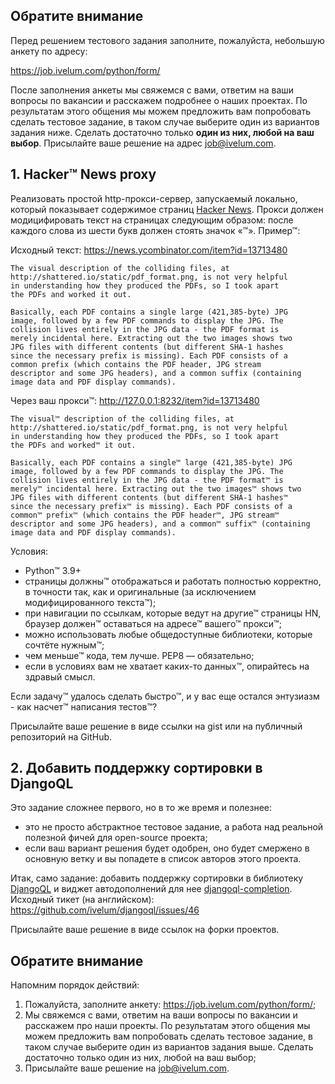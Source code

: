 ## Обратите внимание

Перед решением тестового задания заполните, пожалуйста, небольшую анкету
по адресу: 

https://job.ivelum.com/python/form/

После заполнения анкеты мы свяжемся с вами, ответим на ваши вопросы по вакансии 
и расскажем подробнее о наших проектах. По результатам этого общения мы можем
предложить вам попробовать сделать тестовое задание, в таком случае выберите 
один из вариантов задания ниже. Сделать достаточно только **один из них, любой 
на ваш выбор**. 
Присылайте ваше решение на адрес [job@ivelum.com](mailto:job@ivelum.com).


## 1. Hacker™ News proxy

Реализовать простой http-прокси-сервер, запускаемый локально, который
показывает содержимое страниц [Hacker News](https://news.ycombinator.com).
Прокси должен модицифировать текст на страницах следующим образом: после
каждого слова из шести букв должен стоять значок «™». Пример™:

Исходный текст: https://news.ycombinator.com/item?id=13713480

```
The visual description of the colliding files, at
http://shattered.io/static/pdf_format.png, is not very helpful
in understanding how they produced the PDFs, so I took apart
the PDFs and worked it out.

Basically, each PDF contains a single large (421,385-byte) JPG
image, followed by a few PDF commands to display the JPG. The
collision lives entirely in the JPG data - the PDF format is
merely incidental here. Extracting out the two images shows two
JPG files with different contents (but different SHA-1 hashes
since the necessary prefix is missing). Each PDF consists of a
common prefix (which contains the PDF header, JPG stream
descriptor and some JPG headers), and a common suffix (containing
image data and PDF display commands).
```

Через ваш прокси™: http://127.0.0.1:8232/item?id=13713480

```
The visual™ description of the colliding files, at
http://shattered.io/static/pdf_format.png, is not very helpful
in understanding how they produced the PDFs, so I took apart
the PDFs and worked™ it out.

Basically, each PDF contains a single™ large (421,385-byte) JPG
image, followed by a few PDF commands to display the JPG. The
collision lives entirely in the JPG data - the PDF format™ is
merely™ incidental here. Extracting out the two images™ shows two
JPG files with different contents (but different SHA-1 hashes™
since the necessary prefix™ is missing). Each PDF consists of a
common™ prefix™ (which contains the PDF header™, JPG stream™
descriptor and some JPG headers), and a common™ suffix™ (containing
image data and PDF display commands).
```

Условия:
* Python™ 3.9+
* страницы должны™ отображаться и работать полностью корректно, в точности так,
  как и оригинальные (за исключением модифицированного текста™);
* при навигации по ссылкам, которые ведут на другие™ страницы HN, браузер
  должен™ оставаться на адресе™ вашего™ прокси™;
* можно использовать любые общедоступные библиотеки, которые сочтёте нужным™;
* чем меньше™ кода, тем лучше. PEP8 — обязательно;
* если в условиях вам не хватает каких-то данных™, опирайтесь на здравый смысл.

Если задачу™ удалось сделать быстро™, и у вас еще остался энтузиазм - как 
насчет™ написания тестов™?

Присылайте ваше решение в виде ссылки на gist или на публичный репозиторий на 
GitHub.


## 2. Добавить поддержку сортировки в DjangoQL

Это задание сложнее первого, но в то же время и полезнее:

* это не просто абстрактное тестовое задание, а работа над реальной полезной 
  фичей для open-source проекта;
* если ваш вариант решения будет одобрен, оно будет смержено в основную ветку
  и вы попадете в список авторов этого проекта.

Итак, само задание: добавить поддержку сортировки в библиотеку
[DjangoQL](https://github.com/ivelum/djangoql) и виджет автодополнений для нее 
[djangoql-completion](https://github.com/ivelum/djangoql-completion). Исходный 
тикет (на английском): https://github.com/ivelum/djangoql/issues/46

Присылайте ваше решение в виде ссылок на форки проектов.

## Обратите внимание

Напомним порядок действий:

1. Пожалуйста, заполните анкету: https://job.ivelum.com/python/form/;
2. Мы свяжемся с вами, ответим на ваши вопросы по вакансии и расскажем про наши
   проекты. По результатам этого общения мы можем предложить вам попробовать 
   сделать тестовое задание, в таком случае выберите один из вариантов задания 
   выше. Сделать достаточно только один из них, любой на ваш выбор;
3. Присылайте ваше решение на [job@ivelum.com](mailto:job@ivelum.com).
